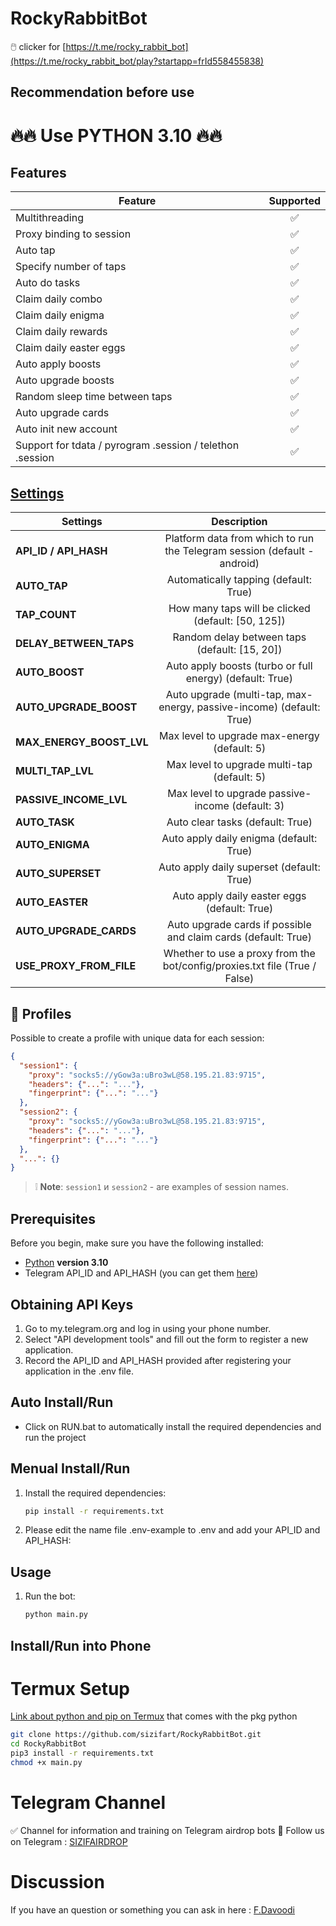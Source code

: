 # RockyRabbitBot
🖱️ clicker for [https://t.me/rocky_rabbit_bot](https://t.me/rocky_rabbit_bot/play?startapp=frId558455838)

## Recommendation before use
# 🔥🔥 Use PYTHON 3.10 🔥🔥

## Features  
| Feature                                                     | Supported  |
|---------------------------------------------------------------|:----------------:|
| Multithreading                                                |        ✅        |
| Proxy binding to session                                      |        ✅        |
| Auto tap                                                      |        ✅        |
| Specify number of taps                                        |        ✅        |
| Auto do tasks                                                 |        ✅        |
| Claim daily combo                                             |        ✅        |
| Claim daily enigma                                            |        ✅        |
| Claim daily rewards                                           |        ✅        |
| Claim daily easter eggs                                       |        ✅        |
| Auto apply boosts                                             |        ✅        |
| Auto upgrade boosts                                           |        ✅        |
| Random sleep time between taps                                |        ✅        |
| Auto upgrade cards                                            |        ✅        |
| Auto init new account                                         |        ✅        |
| Support for tdata / pyrogram .session / telethon .session     |        ✅        |


## [Settings](https://github.com/sizifart/RockyRabbitBot/blob/main/.env-example)
| Settings | Description |
|----------------------------|:-------------------------------------------------------------------------------------------------------------:|
| **API_ID / API_HASH**      | Platform data from which to run the Telegram session (default - android)                                      |
| **AUTO_TAP**               | Automatically tapping (default: True)                                                                         |                                
| **TAP_COUNT**              | How many taps will be clicked (default: [50, 125])                                                            |
| **DELAY_BETWEEN_TAPS**     | Random delay between taps (default: [15, 20])                                                                 |
| **AUTO_BOOST**             | Auto apply boosts (turbo or full energy) (default: True)                                                      |
| **AUTO_UPGRADE_BOOST**     | Auto upgrade (multi-tap, max-energy, passive-income) (default: True)                                          |
| **MAX_ENERGY_BOOST_LVL**   | Max level to upgrade max-energy (default: 5)                                                                  |
| **MULTI_TAP_LVL**          | Max level to upgrade multi-tap (default: 5)                                                                   |
| **PASSIVE_INCOME_LVL**     | Max level to upgrade passive-income (default: 3)                                                              |
| **AUTO_TASK**              | Auto clear tasks (default: True)                                                                              |
| **AUTO_ENIGMA**            | Auto apply daily enigma (default: True)                                                                       |
| **AUTO_SUPERSET**          | Auto apply daily superset (default: True)                                                                     |
| **AUTO_EASTER**            | Auto apply daily easter eggs (default: True)                                                                  |
| **AUTO_UPGRADE_CARDS**     | Auto upgrade cards if possible and claim cards (default: True)                                                |
| **USE_PROXY_FROM_FILE**    | Whether to use a proxy from the bot/config/proxies.txt file (True / False)                                    |


## 📕 Profiles
Possible to create a profile with unique data for each session:
```json
{
  "session1": {
    "proxy": "socks5://yGow3a:uBro3wL@58.195.21.83:9715",
    "headers": {"...": "..."},
    "fingerprint": {"...": "..."}
  },
  "session2": {
    "proxy": "socks5://yGow3a:uBro3wL@58.195.21.83:9715",
    "headers": {"...": "..."},
    "fingerprint": {"...": "..."}
  },
  "...": {}
}
```
> ❕ **Note**:  `session1` и `session2` - are examples of session names.


## Prerequisites
Before you begin, make sure you have the following installed:
- [Python](https://www.python.org/downloads/) **version 3.10**
- Telegram API_ID and API_HASH (you can get them [here](https://my.telegram.org/auth))

## Obtaining API Keys
1. Go to my.telegram.org and log in using your phone number.
2. Select "API development tools" and fill out the form to register a new application.
3. Record the API_ID and API_HASH provided after registering your application in the .env file.

## Auto Install/Run
- Click on RUN.bat to automatically install the required dependencies and run the project

## Menual Install/Run
1. Install the required dependencies:
   ```bash
   pip install -r requirements.txt
   ```
2. Please edit the name file .env-example to .env and add your API_ID and API_HASH:
   
## Usage
1. Run the bot:
   ```bash
   python main.py
   ```

## Install/Run into Phone
# Termux Setup 

[Link about python and pip on Termux](https://wiki.termux.com/wiki/Python) that comes with the pkg python

```bash
git clone https://github.com/sizifart/RockyRabbitBot.git
cd RockyRabbitBot
pip3 install -r requirements.txt
chmod +x main.py
```
 
# Telegram Channel

✅ Channel for information and training on Telegram airdrop bots 🔷 Follow us on Telegram : [SIZIFAIRDROP](https://t.me/sizifairdrop)
   
# Discussion

If you have an question or something you can ask in here : [F.Davoodi](https://t.me/sizifart)

